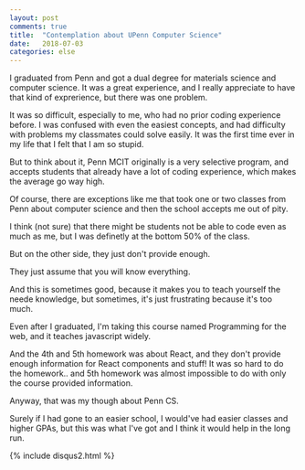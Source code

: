 ```yaml
---
layout: post
comments: true
title:  "Contemplation about UPenn Computer Science"
date:   2018-07-03
categories: else
---
```


I graduated from Penn and got a dual degree for materials science and computer science.
It was a great experience, and I really appreciate to have that kind of exprerience,
but there was one problem.

It was so difficult, especially to me, who had no prior coding experience before.
I was confused with even the easiest concepts, and had difficulty with problems
my classmates could solve easily.
It was the first time ever in my life that I felt that I am so stupid. 

But to think about it,  Penn MCIT originally is a very selective program, 
and accepts students that already have a lot of coding experience,
which makes the average go way high.

Of course, there are exceptions like me that took one or two classes from Penn
about computer science and then the school accepts me out of pity.

I think (not sure) that there might be students not be able to code even as much as me,
but I was definetly at the bottom 50% of the class.

But on the other side, 
they just don't provide enough.

They just assume that you will know everything.

And this is sometimes good, because it makes you to teach yourself the neede knowledge,
but sometimes, it's just frustrating because it's too much.

Even after I graduated, I'm taking this course named Programming for the web,
and it teaches javascript widely.

And the 4th and 5th homework was about React, 
and they don't provide enough information for React components and stuff!
It was so hard to do the homework.. and 5th homework was almost impossible to do 
with only the course provided information.

Anyway, that was my though about Penn CS.

Surely if I had gone to an easier school, I would've had easier classes and higher GPAs,
but this was what I've got and I think it would help in the long run.

{% include disqus2.html %}